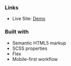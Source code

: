
### Links

- Live Site: [Demo](https://stats-preview-card-tan.vercel.app/)

### Built with

- Semantic HTML5 markup
- SCSS properties
- Flex
- Mobile-first workflow   
  